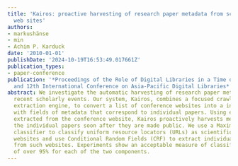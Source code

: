```yaml
---
title: 'Kairos: proactive harvesting of research paper metadata from scientific conference
  web sites'
authors:
- markushänse
- min
- Achim P. Karduck
date: '2010-01-01'
publishDate: '2024-10-19T16:53:49.017661Z'
publication_types:
- paper-conference
publication: '*Proceedings of the Role of Digital Libraries in a Time of Global Change,
  and 12th International Conference on Asia-Pacific Digital Libraries*'
abstract: We investigate the automatic harvesting of research paper metadata from
  recent scholarly events. Our system, Kairos, combines a focused crawler and an information
  extraction engine, to convert a list of conference websites into a index filled
  with fields of metadata that correspond to individual papers. Using event date metadata
  extracted from the conference website, Kairos proactively harvests metadata about
  the individual papers soon after they are made public. We use a Maximum Entropy
  classifier to classify uniform resource locators (URLs) as scientific conference
  websites and use Conditional Random Fields (CRF) to extract individual paper metadata
  from such websites. Experiments show an acceptable measure of classification accuracy
  of over 95% for each of the two components.
---
```

